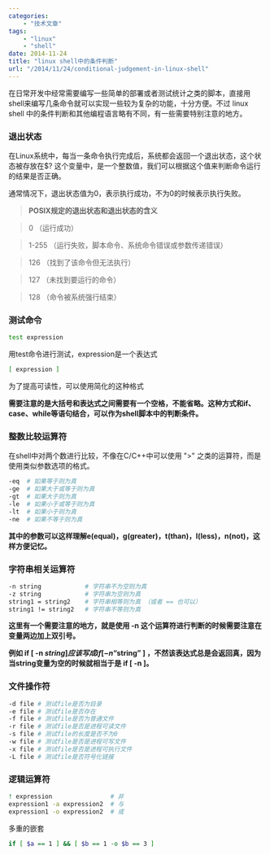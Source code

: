 ```yaml
---
categories:
    - "技术文章"
tags:
    - "linux"
    - "shell"
date: 2014-11-24
title: "linux shell中的条件判断"
url: "/2014/11/24/conditional-judgement-in-linux-shell"
---
```


在日常开发中经常需要编写一些简单的部署或者测试统计之类的脚本，直接用shell来编写几条命令就可以实现一些较为复杂的功能，十分方便。不过 linux shell 中的条件判断和其他编程语言略有不同，有一些需要特别注意的地方。

<!--more-->

### 退出状态

在Linux系统中，每当一条命令执行完成后，系统都会返回一个退出状态，这个状态被存放在$? 这个变量中，是一个整数值，我们可以根据这个值来判断命令运行的结果是否正确。

通常情况下，退出状态值为0，表示执行成功，不为0的时候表示执行失败。

>**POSIX规定的退出状态和退出状态的含义**

>0 （运行成功）

>1-255 （运行失败，脚本命令、系统命令错误或参数传递错误）

>126 （找到了该命令但无法执行）

>127 （未找到要运行的命令）

>128 （命令被系统强行结束）

### 测试命令

```bash
test expression
```

用test命令进行测试，expression是一个表达式

```bash
[ expression ]
```

为了提高可读性，可以使用简化的这种格式

**需要注意的是大括号和表达式之间需要有一个空格，不能省略。这种方式和if、case、while等语句结合，可以作为shell脚本中的判断条件。**

### 整数比较运算符

在shell中对两个数进行比较，不像在C/C++中可以使用 ">" 之类的运算符，而是使用类似参数选项的格式。

```bash
-eq  # 如果等于则为真
-ge  # 如果大于或等于则为真
-gt  # 如果大于则为真
-le  # 如果小于或等于则为真
-lt  # 如果小于则为真
-ne  # 如果不等于则为真
```

**其中的参数可以这样理解e(equal)，g(greater)，t(than)，l(less)，n(not)，这样方便记忆。**

### 字符串相关运算符

```bash
-n string            # 字符串不为空则为真
-z string            # 字符串为空则为真
string1 = string2    # 字符串相等则为真 （或者 == 也可以）
string1 != string2   # 字符串不等则为真
```

**这里有一个需要注意的地方，就是使用 -n 这个运算符进行判断的时候需要注意在变量两边加上双引号。**

**例如 if [ -n $string ] 应该写成 if [ -n “$string” ] ，不然该表达式总是会返回真，因为当string变量为空的时候就相当于是 if [ -n ]。** 

### 文件操作符

```bash
-d file # 测试file是否为目录
-e file # 测试file是否存在
-f file # 测试file是否为普通文件
-r file # 测试file是否是进程可读文件
-s file # 测试file的长度是否不为0
-w file # 测试file是否是进程可写文件
-x file # 测试file是否是进程可执行文件
-L file # 测试file是否符号化链接
```

### 逻辑运算符

```bash
! expression                # 非
expression1 -a expression2  # 与
expression1 -o expression2  # 或
```

多重的嵌套

```bash
if [ $a == 1 ] && [ $b == 1 -o $b == 3 ]
```
